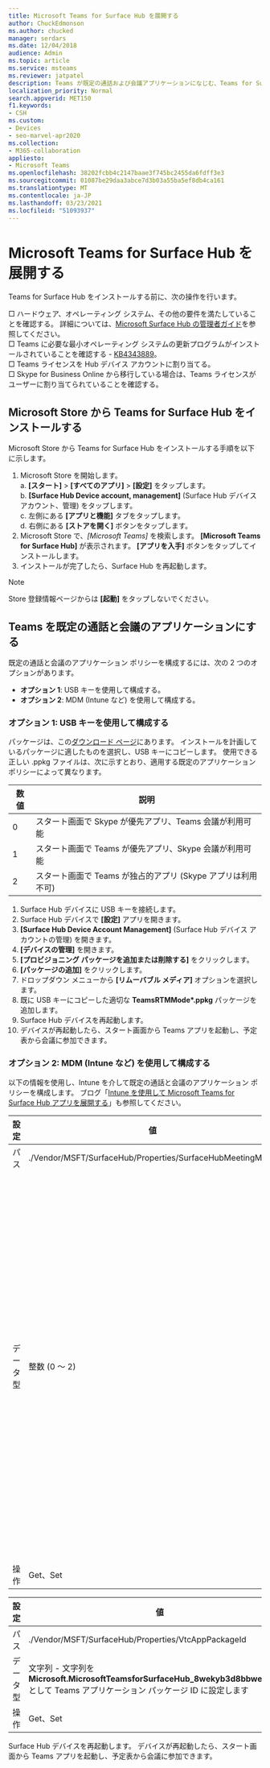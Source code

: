 ```yaml
---
title: Microsoft Teams for Surface Hub を展開する
author: ChuckEdmonson
ms.author: chucked
manager: serdars
ms.date: 12/04/2018
audience: Admin
ms.topic: article
ms.service: msteams
ms.reviewer: jatpatel
description: Teams が既定の通話および会議アプリケーションになじむ、Teams for Surface Hub アプリをインストールして構成する方法について学習します。
localization_priority: Normal
search.appverid: MET150
f1.keywords:
- CSH
ms.custom:
- Devices
- seo-marvel-apr2020
ms.collection:
- M365-collaboration
appliesto:
- Microsoft Teams
ms.openlocfilehash: 38202fcbb4c2147baae3f745bc2455da6fdff3e3
ms.sourcegitcommit: 01087be29daa3abce7d3b03a55ba5ef8db4ca161
ms.translationtype: MT
ms.contentlocale: ja-JP
ms.lasthandoff: 03/23/2021
ms.locfileid: "51093937"
---
```

<a name="deploy-microsoft-teams-for-surface-hub"></a>Microsoft Teams for Surface Hub を展開する
======================================

Teams for Surface Hub をインストールする前に、次の操作を行います。

 □ ハードウェア、オペレーティング システム、その他の要件を満たしていることを確認する。 詳細については、[Microsoft Surface Hub の管理者ガイド](/surface-hub/)を参照してください。<br>
 □ Teams に必要な最小オペレーティング システムの更新プログラムがインストールされていることを確認する - [KB4343889](https://support.microsoft.com/help/4343889)。<br>
 □ Teams ライセンスを Hub デバイス アカウントに割り当てる。<br>
 □ Skype for Business Online から移行している場合は、Teams ライセンスがユーザーに割り当てられていることを確認する。

## <a name="install-teams-for-surface-hub-from-the-microsoft-store"></a>Microsoft Store から Teams for Surface Hub をインストールする 

Microsoft Store から Teams for Surface Hub をインストールする手順を以下に示します。 
 
1. Microsoft Store を開始します。<br>
   a. **[スタート]** > **[すべてのアプリ]** > **[設定]** をタップします。<br> b. **[Surface Hub Device account, management]** (Surface Hub デバイス アカウント、管理) をタップします。<br>
   c. 左側にある **[アプリと機能]** タブをタップします。<br> d. 右側にある **[ストアを開く]** ボタンをタップします。 
2. Microsoft Store で、*[Microsoft Teams]* を検索します。 **[Microsoft Teams for Surface Hub]** が表示されます。 **[アプリを入手]** ボタンをタップしてインストールします。  
3. インストールが完了したら、Surface Hub を再起動します。 

> [!NOTE]
> Store 登録情報ページからは **[起動]** をタップしないでください。

## <a name="make-teams-the-default-calling-and-meetings-application"></a>Teams を既定の通話と会議のアプリケーションにする
 
既定の通話と会議のアプリケーション ポリシーを構成するには、次の 2 つのオプションがあります。 

- **オプション 1**: USB キーを使用して構成する。 
- **オプション 2**: MDM (Intune など) を使用して構成する。
 
### <a name="option-1-configure-via-usb-key"></a>オプション 1: USB キーを使用して構成する 
 
パッケージは、この[ダウンロード ページ](https://1drv.ms/f/s!ArcnbnREun0Vnp9Wps9MlWB-UJZw3g)にあります。 インストールを計画しているパッケージに適したものを選択し、USB キーにコピーします。 使用できる正しい .ppkg ファイルは、次に示すとおり、適用する既定のアプリケーション ポリシーによって異なります。 

|数値  |説明  |
|---------|---------|
|0     | スタート画面で Skype が優先アプリ、Teams 会議が利用可能        |
|1     | スタート画面で Teams が優先アプリ、Skype 会議が利用可能        |
|2     | スタート画面で Teams が独占的アプリ (Skype アプリは利用不可)        |
 
1. Surface Hub デバイスに USB キーを接続します。 
2. Surface Hub デバイスで **[設定]** アプリを開きます。 
3. **[Surface Hub Device Account Management]** (Surface Hub デバイス アカウントの管理) を開きます。
4. **[デバイスの管理]** を開きます。 
5. **[プロビジョニング パッケージを追加または削除する]** をクリックします。 
6. **[パッケージの追加]** をクリックします。
7. ドロップダウン メニューから **[リムーバブル メディア]** オプションを選択します。 
8. 既に USB キーにコピーした適切な <strong>TeamsRTMMode*.ppkg</strong> パッケージを追加します。 
9. Surface Hub デバイスを再起動します。 
10. デバイスが再起動したら、スタート画面から Teams アプリを起動し、予定表から会議に参加できます。 

### <a name="option-2-configure-via-mdm-such-as-intune"></a>オプション 2: MDM (Intune など) を使用して構成する 

以下の情報を使用し、Intune を介して既定の通話と会議のアプリケーション ポリシーを構成します。 ブログ「[Intune を使用して Microsoft Teams for Surface Hub アプリを展開する](https://y0av.me/2018/07/16/deploy-the-microsoft-teams-for-surface-hub-app-using-intune/)」も参照してください。

|設定   |値    |説明    |
|----------|---------|---------|
|パス      | ./Vendor/MSFT/SurfaceHub/Properties/SurfaceHubMeetingMode        |
|データ型 | 整数 (0 ～ 2)   |0 - スタート画面で Skype が優先アプリ、Teams 会議が利用可能<br>1 - スタート画面で Teams が優先アプリ、Skype 会議が利用可能<br>2 - スタート画面で Teams が独占的アプリ (Skype アプリは利用不可) |
|操作| Get、Set        |

|設定   |値    |
|----------|---------|
|パス      | ./Vendor/MSFT/SurfaceHub/Properties/VtcAppPackageId        |
|データ型 | 文字列 - 文字列を **Microsoft.MicrosoftTeamsforSurfaceHub_8wekyb3d8bbwe!Teams** として Teams アプリケーション パッケージ ID に設定します |
|操作| Get、Set        |

Surface Hub デバイスを再起動します。 デバイスが再起動したら、スタート画面から Teams アプリを起動し、予定表から会議に参加できます。